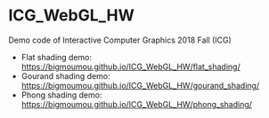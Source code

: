 # ICG_WebGL_HW
Demo code of Interactive Computer Graphics 2018 Fall (ICG)

- Flat shading demo:    
  https://bigmoumou.github.io/ICG_WebGL_HW/flat_shading/
- Gourand shading demo:    
  https://bigmoumou.github.io/ICG_WebGL_HW/gourand_shading/
- Phong shading demo:    
  https://bigmoumou.github.io/ICG_WebGL_HW/phong_shading/
